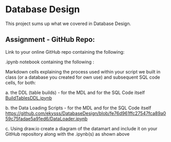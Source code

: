 # Database Design
This project sums up what we covered in Database Design.

## Assignment - GitHub Repo:

Link to your online GitHub repo containing the following:

.ipynb notebook containing the following :

Markdown cells explaining the process used within your script we built in class (or a database you created for own use) and subsequent SQL code cells, for both:

a.  the DDL (table builds) -  for the MDL and  for the SQL Code itself  
    [BuildTablesDDL.ipynb](https://github.com/ekysss/DatabaseDesign/blob/1f6f3eeb4a6fbafbd72406c0d5076d5e3d0f419b/BuildTablesDDL.ipynb)

b. the Data Loading Scripts -  for the MDL and for the SQL Code itself  https://github.com/ekysss/DatabaseDesign/blob/fe76d961ffc27547fca89a059c75fadae5a91ed6/DataLoader.ipynb

c. Using draw.io create a diagram of the datamart and include it on your GitHub repository along with the .ipynb(s) as shown above
